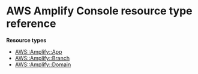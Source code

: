 # AWS Amplify Console resource type reference<a name="AWS_Amplify"></a>

**Resource types**

- [AWS::Amplify::App](aws-resource-amplify-app.md)
- [AWS::Amplify::Branch](aws-resource-amplify-branch.md)
- [AWS::Amplify::Domain](aws-resource-amplify-domain.md)

